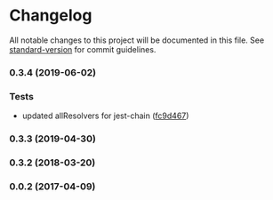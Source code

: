 # Changelog

All notable changes to this project will be documented in this file. See [standard-version](https://github.com/conventional-changelog/standard-version) for commit guidelines.

### 0.3.4 (2019-06-02)


### Tests

* updated allResolvers for jest-chain ([fc9d467](https://github.com/lucasconstantino/graphql-resolvers/commit/fc9d467))



### 0.3.3 (2019-04-30)



### 0.3.2 (2018-03-20)



### 0.0.2 (2017-04-09)
